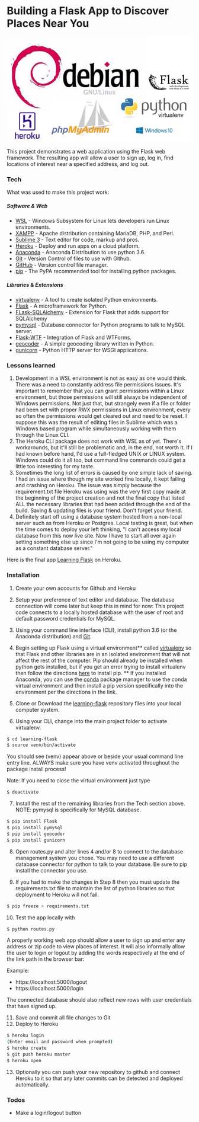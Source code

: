# Building a Flask App to Discover Places Near You

![N|Solid](https://raw.githubusercontent.com/erikamart/learning-flask/master/static/img/learningFlask_sm.jpg)

This project demonstrates a web application using the Flask web framework.  The resulting app will allow a user to sign up, log in, find locations of interest near a specified address, and log out.

### Tech
What was used to make this project work:
##### Software & Web
* [WSL] - Windows Subsystem for Linux lets developers run Linux environments.
* [XAMPP] - Apache distribution containing MariaDB, PHP, and Perl.
* [Sublime 3] - Text editor for code, markup and pros.
* [Heroku] - Deploy and run apps on a cloud platform.
* [Anaconda] - Anaconda Distribution to use python 3.6.
* [Git] - Version Control of files to use with Github.
* [GitHub] - Version control file manager.
* [pip] - The PyPA recommended tool for installing python packages.

##### Libraries & Extensions
* [virtualenv] - A tool to create isolated Python environments.
* [Flask] - A microframework for Python.
* [FLask-SQLAlchemy] - Extension for Flask that adds support for SQLAlchemy
* [pymysql] - Database connector for Python programs to talk to MySQL server.
* [Flask-WTF] - Integration of Flask and WTForms.
* [geocoder] - A simple geocoding library written in Python.
* [gunicorn] - Python HTTP server for WSGI applications. 

### Lessons learned
1. Development in a WSL environment is not as easy as one would think. There was a need to constantly address file permissions issues.  It's important to remember that you can grant permissions within a Linux environment, but those permissions will still always be independent of Windows permissions.  Not just that, but strangely even if a file or folder had been set with proper RWX permissions in Linux environment, every so often the permissions would get cleared out and need to be reset. I suppose this was the result of editing files in Sublime which was a Windows based program while simultaneously working with them through the Linux CLI. 
2. The Heroku CLI package does not work with WSL as of yet.  There's workarounds, but it'll still be problematic and, in the end, not worth it.  If I had known before hand, I'd use a full-fledged UNIX or LINUX system.  Windows could do it all too, but command line commands could get a little too interesting for my taste.
3. Sometimes the long list of errors is caused by one simple lack of saving.  I had an issue where though my site worked fine locally, it kept failing and crashing on Heroku.  The issue was simply because the requirement.txt file Heroku was using was the very first copy made at the beginning of the project creation and not the final copy that listed ALL the necessary libraries that had been added through the end of the build.  Saving & updating files is your friend.  Don't forget your friend.
4. Definitely start off using a database system hosted from a non-local server such as from Heroku or Postgres. Local testing is great, but when the time comes to deploy your left thinking, "I can't access my local database from this now live site.  Now I have to start all over again setting something else up since I'm not going to be using my computer as a constant database server."


Here is the final app [Learning Flask] on Heroku.

### Installation

1. Create your own accounts for Github and Heroku

2. Setup your preference of text editor and database. The database connection will come later but keep this in mind for now: This project code connects to a locally hosted database with the user of root and default password credentials for MySQL.
3. Using your command line interface (CLI), install python 3.6 (or the Anaconda distribution) and [Git].
4. Begin setting up Flask using a virtual environment** called [virtualenv] so that Flask and other libraries are in an isolated environment that will not affect the rest of the computer. 
Pip should already be installed when python gets installed, but if you get an error trying to install virtualenv then follow the directions [here](https://pip.pypa.io/en/stable/installing/) to install pip. 
** If you installed Anaconda, you can use the [conda](http://www.puzzlr.org/install-packages-pip-conda-environment/) package manager to use the conda virtual environment and then install a pip version specifically into the environment per the directions in the link.
5. Clone or Download the [learning-flask](https://github.com/erikamart/learning-flask.git) repository files into your local computer system.

6. Using your CLI, change into the main project folder to activate virtualenv.

```sh
$ cd learning-flask
$ source venv/bin/activate
```
You should see (venv) appear above or beside your usual command line entry line. ALWAYS make sure you have venv activated throughout the package install process!

Note: If you need to close the virtual environment just type 
```sh
$ deactivate
```

7. Install the rest of the remaining libraries from the Tech section above. NOTE: pymysql is specifically for MySQL database.

```sh
$ pip install Flask
$ pip install pymysql
$ pip install geocoder
$ pip install gunicorn
```
8. Open routes.py and alter lines 4 and/or 8 to connect to the database management system you chose.  You may need to use a different database connector for python to talk to your database. Be sure to pip install the connector you use.

9. If you had to make the changes in Step 8 then you must update the requirements.txt file to maintain the list of python libraries so that deployment to Heroku will not fail.
```sh
$ pip freeze > requirements.txt
```
10. Test the app locally with
```sh
$ python routes.py
```
A properly working web app should allow a user to sign up and enter any address or zip code to view places of interest.  It will also informally allow the user to login or logout by adding the words respectively at the end of the link path in the browser bar:

Example: 
* https://localhost:5000/logout
* https://localhost:5000/login

The connected database should also reflect new rows with user credentials that have signed up.

11. Save and commit all file changes to Git
12. Deploy to Heroku
```sh
$ heroku login
(Enter email and password when prompted)
$ heroku create
$ git push heroku master
$ heroku open
```

13. Optionally you can push your new repository to github and connect Heroku to it so that any later commits can be detected and deployed automatically.

### Todos

 - Make a login/logout button


   [Sublime 3]: <https://www.sublimetext.com/>
   [XAMPP]: <https://www.apachefriends.org/index.html>
   [WSL]: <https://docs.microsoft.com/en-us/windows/wsl/about>
   [Heroku]: <https://devcenter.heroku.com/articles/getting-started-with-python#introduction>
   [Anaconda]: <https://www.anaconda.com/download/#linux>
   [Git]: <https://git-scm.com/downloads>
   [Github]: <https://github.com/>
   [pip]: <https://pip.pypa.io/en/stable/>
   
   [virtualenv]: <https://virtualenv.pypa.io/en/stable/>
   [Flask]: <http://flask.pocoo.org/>
   [Flask-SQLAlchemy]: <http://flask-sqlalchemy.pocoo.org/2.3/>
   [pymysql]: <https://pymysql.readthedocs.io/en/latest/>
   [Flask-WTF]: <https://flask-wtf.readthedocs.io/en/stable/>
   [geocoder]: <https://geocoder.readthedocs.io/api.html#installation>
   [gunicorn]: <https://devcenter.heroku.com/articles/python-gunicorn>
   [Learning Flask]: <https://guarded-thicket-18374.herokuapp.com/>
